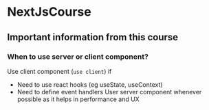 # NextJsCourse

## Important information from this course
### When to use server or client component?
Use client component (`use client`) if
- Need to use react hooks (eg useState, useContext)
- Need to define event handlers
User server component whenever possible as it helps in performance and UX